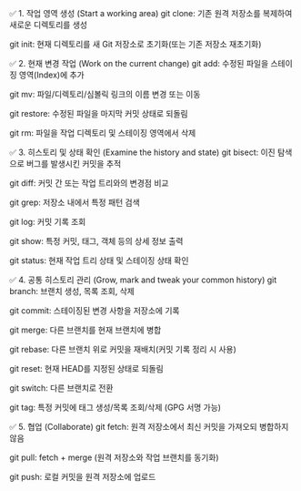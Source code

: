 ✅ 1. 작업 영역 생성 (Start a working area)
git clone: 기존 원격 저장소를 복제하여 새로운 디렉토리를 생성

git init: 현재 디렉토리를 새 Git 저장소로 초기화(또는 기존 저장소 재초기화)

✅ 2. 현재 변경 작업 (Work on the current change)
git add: 수정된 파일을 스테이징 영역(Index)에 추가

git mv: 파일/디렉토리/심볼릭 링크의 이름 변경 또는 이동

git restore: 수정된 파일을 마지막 커밋 상태로 되돌림

git rm: 파일을 작업 디렉토리 및 스테이징 영역에서 삭제

✅ 3. 히스토리 및 상태 확인 (Examine the history and state)
git bisect: 이진 탐색으로 버그를 발생시킨 커밋을 추적

git diff: 커밋 간 또는 작업 트리와의 변경점 비교

git grep: 저장소 내에서 특정 패턴 검색

git log: 커밋 기록 조회

git show: 특정 커밋, 태그, 객체 등의 상세 정보 출력

git status: 현재 작업 트리 상태 및 스테이징 상태 확인

✅ 4. 공통 히스토리 관리 (Grow, mark and tweak your common history)
git branch: 브랜치 생성, 목록 조회, 삭제

git commit: 스테이징된 변경 사항을 저장소에 기록

git merge: 다른 브랜치를 현재 브랜치에 병합

git rebase: 다른 브랜치 위로 커밋을 재배치(커밋 기록 정리 시 사용)

git reset: 현재 HEAD를 지정된 상태로 되돌림

git switch: 다른 브랜치로 전환

git tag: 특정 커밋에 태그 생성/목록 조회/삭제 (GPG 서명 가능)

✅ 5. 협업 (Collaborate)
git fetch: 원격 저장소에서 최신 커밋을 가져오되 병합하지 않음

git pull: fetch + merge (원격 저장소와 작업 브랜치를 동기화)

git push: 로컬 커밋을 원격 저장소에 업로드

